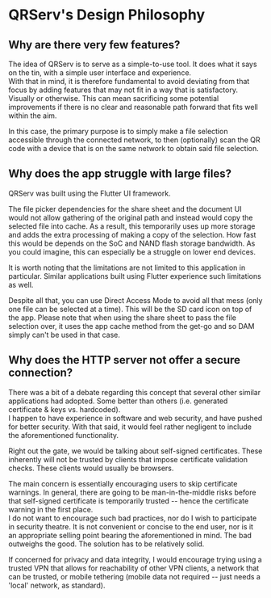 # QRServ's Design Philosophy

## Why are there very few features?

The idea of QRServ is to serve as a simple-to-use tool. It does what it says on the tin, with a simple user interface and experience.
<br>
With that in mind, it is therefore fundamental to avoid deviating from that focus by adding features that may not fit in a way that is satisfactory. Visually or otherwise. This can mean sacrificing some potential improvements if there is no clear and reasonable path forward that fits well within the aim.

In this case, the primary purpose is to simply make a file selection accessible through the connected network, to then (optionally) scan the QR code with a device that is on the same network to obtain said file selection.

## Why does the app struggle with large files?

QRServ was built using the Flutter UI framework.

The file picker dependencies for the share sheet and the document UI would not allow gathering of the original path and instead would copy the selected file into cache. As a result, this temporarily uses up more storage and adds the extra processing of making a copy of the selection. How fast this would be depends on the SoC and NAND flash storage bandwidth. As you could imagine, this can especially be a struggle on lower end devices.

It is worth noting that the limitations are not limited to this application in particular. Similar applications built using Flutter experience such limitations as well.

Despite all that, you can use Direct Access Mode to avoid all that mess (only one file can be selected at a time). This will be the SD card icon on top of the app. Please note that when using the share sheet to pass the file selection over, it uses the app cache method from the get-go and so DAM simply can't be used in that case.

## Why does the HTTP server not offer a secure connection?

There was a bit of a debate regarding this concept that several other similar applications had adopted. Some better than others (i.e. generated certificate & keys vs. hardcoded).
<br>
I happen to have experience in software and web security, and have pushed for better security. With that said, it would feel rather negligent to include the aforementioned functionality.

Right out the gate, we would be talking about self-signed certificates. These inherently will not be trusted by clients that impose certificate validation checks. These clients would usually be browsers.

The main concern is essentially encouraging users to skip certificate warnings. In general, there are going to be man-in-the-middle risks before that self-signed certificate is temporarily trusted -- hence the certificate warning in the first place.
<br>
I do not want to encourage such bad practices, nor do I wish to participate in security theatre. It is not convenient or concise to the end user, nor is it an appropriate selling point bearing the aforementioned in mind. The bad outweighs the good. The solution has to be relatively solid.

If concerned for privacy and data integrity, I would encourage trying using a trusted VPN that allows for reachability of other VPN clients, a network that can be trusted, or mobile tethering (mobile data not required -- just needs a 'local' network, as standard).
